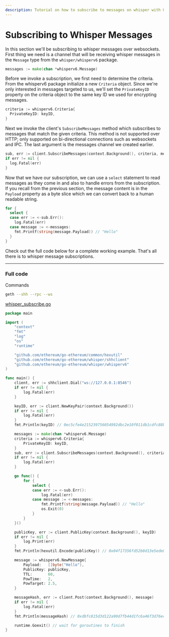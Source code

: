 ```yaml
---
description: Tutorial on how to subscribe to messages on whisper with Go.
---
```


# Subscribing to Whisper Messages

In this section we'll be subscribing to whisper messages over websockets. First thing we need is a channel that will be receiving whisper messages in the `Message` type from the `whisper/whisperv6` package.

```go
messages := make(chan *whisperv6.Message)
```

Before we invoke a subscription, we first need to determine the criteria. From the whisperv6 package initialize a new `Criteria` object. Since we're only interested in messages targeted to us, we'll set the `PrivateKeyID` property on the criteria object to the same key ID we used for encrypting messages.

```go
criteria := whisperv6.Criteria{
  PrivateKeyID: keyID,
}
```

Next we invoke the client's `SubscribeMessages` method which subscribes to messages that match the given criteria. This method is not supported over HTTP; only supported on bi-directional connections such as websockets and IPC. The last argument is the messages channel we created earlier.

```go
sub, err := client.SubscribeMessages(context.Background(), criteria, messages)
if err != nil {
  log.Fatal(err)
}
```

Now that we have our subscription, we can use a `select` statement to read messages as they come in and also to handle errors from the subscription. If you recall from the previous section, the message content is in the `Payload` property as a byte slice which we can convert back to a human readable string.

```go
for {
  select {
  case err := <-sub.Err():
    log.Fatal(err)
  case message := <-messages:
    fmt.Printf(string(message.Payload)) // "Hello"
  }
}
```

Check out the full code below for a complete working example. That's all there is to whisper message subscriptions.

---

### Full code

Commands

```bash
geth --shh --rpc --ws
```

[whisper_subscribe.go](https://github.com/mhxw/ethereum-development-with-go-book/blob/main/code/whisper_subscribe.go)

```go
package main

import (
	"context"
	"fmt"
	"log"
	"os"
	"runtime"

	"github.com/ethereum/go-ethereum/common/hexutil"
	"github.com/ethereum/go-ethereum/whisper/shhclient"
	"github.com/ethereum/go-ethereum/whisper/whisperv6"
)

func main() {
	client, err := shhclient.Dial("ws://127.0.0.1:8546")
	if err != nil {
		log.Fatal(err)
	}

	keyID, err := client.NewKeyPair(context.Background())
	if err != nil {
		log.Fatal(err)
	}
	fmt.Println(keyID) // 0ec5cfe4e215239756054992dbc2e10f011db1cdfc88b9ba6301e2f9ea1b58d2

	messages := make(chan *whisperv6.Message)
	criteria := whisperv6.Criteria{
		PrivateKeyID: keyID,
	}
	sub, err := client.SubscribeMessages(context.Background(), criteria, messages)
	if err != nil {
		log.Fatal(err)
	}

	go func() {
		for {
			select {
			case err := <-sub.Err():
				log.Fatal(err)
			case message := <-messages:
				fmt.Printf(string(message.Payload)) // "Hello"
				os.Exit(0)
			}
		}
	}()

	publicKey, err := client.PublicKey(context.Background(), keyID)
	if err != nil {
		log.Print(err)
	}
	fmt.Println(hexutil.Encode(publicKey)) // 0x04f17356fd52b0d13e5ede84f998d26276f1fc9d08d9e73dcac6ded5f3553405db38c2f257c956f32a0c1fca4c3ff6a38a2c277c1751e59a574aecae26d3bf5d1d

	message := whisperv6.NewMessage{
		Payload:   []byte("Hello"),
		PublicKey: publicKey,
		TTL:       60,
		PowTime:   2,
		PowTarget: 2.5,
	}

	messageHash, err := client.Post(context.Background(), message)
	if err != nil {
		log.Fatal(err)
	}
	fmt.Println(messageHash) // 0xdbfc815d3d122a90d7fb44d1fc6a46f3d76ec752f3f3d04230fe5f1b97d2209a

	runtime.Goexit() // wait for goroutines to finish
}
```
